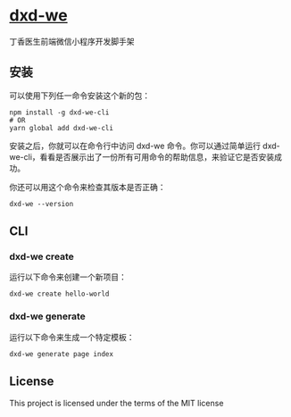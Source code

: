 
# [dxd-we](https://github.com/guchongxi/dxd-we-cli)

丁香医生前端微信小程序开发脚手架

## 安装

可以使用下列任一命令安装这个新的包：

```
npm install -g dxd-we-cli
# OR
yarn global add dxd-we-cli
```

安装之后，你就可以在命令行中访问 dxd-we 命令。你可以通过简单运行 dxd-we-cli，看看是否展示出了一份所有可用命令的帮助信息，来验证它是否安装成功。

你还可以用这个命令来检查其版本是否正确：

```
dxd-we --version
```

## CLI

### dxd-we create <app-name>

运行以下命令来创建一个新项目：

```
dxd-we create hello-world
```

### dxd-we generate <type> <name>

运行以下命令来生成一个特定模板：

```
dxd-we generate page index
```

## License

This project is licensed under the terms of the MIT license
